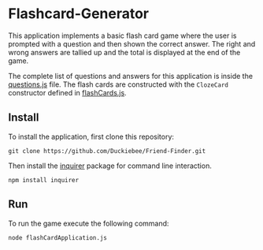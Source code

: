# Flashcard-Generator

This application implements a basic flash card game where the user is prompted with a question and then shown the correct answer. The right and wrong answers are tallied up and the total is displayed at the end of the game.

The complete list of questions and answers for this application is inside the [questions.js](questions.js) file. The flash cards are constructed with the `ClozeCard` constructor defined in [flashCards.js](flashCards.js).

## Install

To install the application, first clone this repository:

	git clone https://github.com/Duckiebee/Friend-Finder.git
	
Then install the [inquirer](https://www.npmjs.com/package/inquirer) package for command line interaction.

	npm install inquirer

## Run

To run the game execute the following command:

	node flashCardApplication.js
